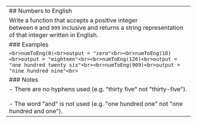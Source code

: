 |   |
|---|
|## Numbers to English|
|Write a function that accepts a positive integer between `0` and `999` inclusive and returns a string representation of that integer written in English.|
|### Examples|
|```<br>numToEng(0)<br>output = "zero"<br><br>numToEng(18)<br>output = "eighteen"<br><br>numToEng(126)<br>output = "one hundred twenty six"<br><br>numToEng(909)<br>output = "nine hundred nine"<br>```|
|### Notes|
|- There are no hyphens used (e.g. "thirty five" not "thirty-five").<br>    <br>- The word "and" is not used (e.g. "one hundred one" not "one hundred and one").|
